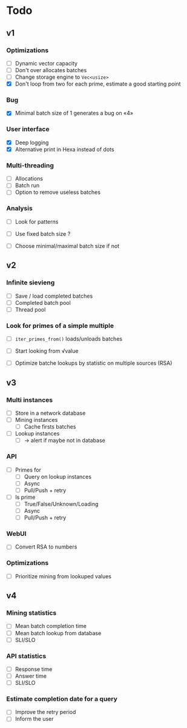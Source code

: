 # Todo

## v1

### Optimizations
  - [ ] Dynamic vector capacity
  - [ ] Don't over allocates batches
  - [ ] Change storage engine to `Vec<usize>`
  - [X] Don't loop from two for each prime, estimate a good starting point

### Bug
  - [X] Minimal batch size of 1 generates a bug on «4»

### User interface
  - [X] Deep logging
  - [X] Alternative print in Hexa instead of dots

### Multi-threading
  - [ ] Allocations
  - [ ] Batch run
  - [ ] Option to remove useless batches

### Analysis
  - [ ] Look for patterns
  - [ ] Use fixed batch size ?
  - [ ] Choose minimal/maximal batch size if not


## v2

### Infinite sievieng
  - [ ] Save / load completed batches
  - [ ] Completed batch pool
  - [ ] Thread pool

### Look for primes of a simple multiple
  - [ ] `iter_primes_from()` loads/unloads batches
  - [ ] Start looking from √value
  - [ ] Optimize batche lookups by statistic on multiple sources (RSA)


## v3

### Multi instances
  - [ ] Store in a network database
  - [ ] Mining instances
    - [ ] Cache firsts batches
  - [ ] Lookup instances
    - [ ] → alert if maybe not in database

### API
  - [ ] Primes for
    - [ ] Query on lookup instances
    - [ ] Async
    - [ ] Pull/Push + retry
  - [ ] Is prime
    - [ ] True/False/Unknown/Loading
    - [ ] Async
    - [ ] Pull/Push + retry

### WebUI
  - [ ] Convert RSA to numbers

### Optimizations
  - [ ] Prioritize mining from lookuped values


## v4

### Mining statistics
  - [ ] Mean batch completion time
  - [ ] Mean batch lookup from database
  - [ ] SLI/SLO

### API statistics
  - [ ] Response time
  - [ ] Answer time
  - [ ] SLI/SLO

### Estimate completion date for a query
  - [ ] Improve the retry period
  - [ ] Inform the user
